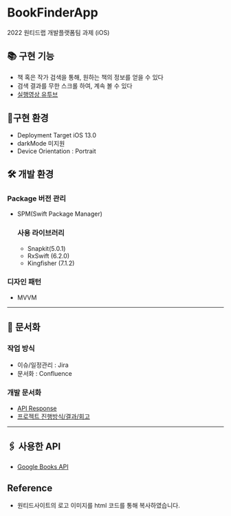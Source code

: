 # BookFinderApp
2022 원티드랩 개발플랫폼팀 과제 (iOS)

## 📚 구현 기능
- 책 혹은 작가 검색을 통해, 원하는 책의 정보를 얻을 수 있다
- 검색 결과를 무한 스크롤 하여, 계속 볼 수 있다
- [실행영상 유투브](https://youtu.be/YZweuStMRSc)

## 📱구현 환경
- Deployment Target iOS 13.0
- darkMode 미지원
- Device Orientation : Portrait

## 🛠 개발 환경
### Package 버전 관리
- SPM(Swift Package Manager)
  ### 사용 라이브러리
    - Snapkit(5.0.1)
    - RxSwift (6.2.0)
    - Kingfisher (7.1.2)
    
### 디자인 패턴
- MVVM

---
## 📝 문서화
### 작업 방식
- 이슈/일정관리 : Jira 
- 문서화 : Confluence

### 개발 문서화
- [API Response](https://miori.atlassian.net/l/c/5AMx7qwH)
- [프로젝트 진행방식/결과/회고](hhttps://miori.atlassian.net/l/c/T9dc4WnW)


---
## 🖇 사용한 API
- [Google Books API](https://developers.google.com/books/docs/overview)

## Reference
- 원티드사이트의 로고 이미지를 html 코드를 통해 복사하였습니다.
